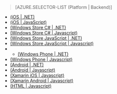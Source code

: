 > [AZURE.SELECTOR-LIST (Platform | Backend)]
- [(iOS | .NET)](/fr-FR/documentation/articles/mobile-services-dotnet-backend-ios-get-started-data/)
- [(iOS | JavaScript)](/fr-FR/documentation/articles/mobile-services-ios-get-started-data/)
- [(Windows Store C# | .NET)](/fr-FR/documentation/articles/mobile-services-dotnet-backend-windows-store-dotnet-get-started-data/)
- [(Windows Store C# | Javascript)](/fr-FR/documentation/articles/mobile-services-windows-store-dotnet-get-started-data/)
- [(Windows Store JavaScript | .NET)](/fr-FR/documentation/articles/mobile-services-dotnet-backend-windows-store-javascript-get-started-data/)
- [(Windows Store JavaScript | Javascript)](/fr-FR/documentation/articles/mobile-services-windows-store-javascript-get-started-data/)
- - [(Windows Phone | .NET)](/fr-FR/documentation/articles/mobile-services-dotnet-backend-windows-phone-get-started-data/)
- [(Windows Phone | Javascript)](/fr-FR/documentation/articles/mobile-services-windows-phone-get-started-data/)
- [(Android | .NET)](/fr-FR/documentation/articles/mobile-services-dotnet-backend-android-get-started-data/)
- [(Android | Javascript)](/fr-FR/documentation/articles/mobile-services-android-get-started-data/)
- [(Xamarin iOS | Javascript)](/fr-FR/documentation/articles/partner-xamarin-mobile-services-ios-get-started-data/)
- [(Xamarin Android | Javascript)](/fr-FR/documentation/articles/partner-xamarin-mobile-services-android-get-started-data/)
- [(HTML | Javascript)](/fr-FR/documentation/articles/mobile-services-html-get-started-data/)

<!--HONumber=42-->
